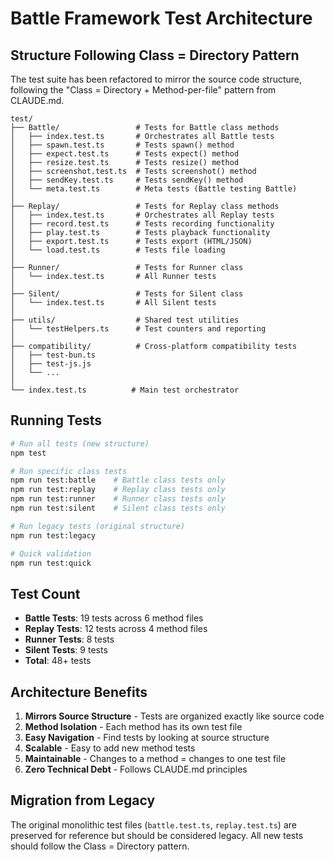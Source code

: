 # Battle Framework Test Architecture

## Structure Following Class = Directory Pattern

The test suite has been refactored to mirror the source code structure, following the "Class = Directory + Method-per-file" pattern from CLAUDE.md.

```
test/
├── Battle/                 # Tests for Battle class methods
│   ├── index.test.ts       # Orchestrates all Battle tests
│   ├── spawn.test.ts       # Tests spawn() method
│   ├── expect.test.ts      # Tests expect() method
│   ├── resize.test.ts      # Tests resize() method
│   ├── screenshot.test.ts  # Tests screenshot() method
│   ├── sendKey.test.ts     # Tests sendKey() method
│   └── meta.test.ts        # Meta tests (Battle testing Battle)
│
├── Replay/                 # Tests for Replay class methods
│   ├── index.test.ts       # Orchestrates all Replay tests
│   ├── record.test.ts      # Tests recording functionality
│   ├── play.test.ts        # Tests playback functionality
│   ├── export.test.ts      # Tests export (HTML/JSON)
│   └── load.test.ts        # Tests file loading
│
├── Runner/                 # Tests for Runner class
│   └── index.test.ts       # All Runner tests
│
├── Silent/                 # Tests for Silent class
│   └── index.test.ts       # All Silent tests
│
├── utils/                  # Shared test utilities
│   └── testHelpers.ts      # Test counters and reporting
│
├── compatibility/          # Cross-platform compatibility tests
│   ├── test-bun.ts
│   ├── test-js.js
│   └── ...
│
└── index.test.ts          # Main test orchestrator
```

## Running Tests

```bash
# Run all tests (new structure)
npm test

# Run specific class tests
npm run test:battle    # Battle class tests only
npm run test:replay    # Replay class tests only
npm run test:runner    # Runner class tests only
npm run test:silent    # Silent class tests only

# Run legacy tests (original structure)
npm run test:legacy

# Quick validation
npm run test:quick
```

## Test Count

- **Battle Tests**: 19 tests across 6 method files
- **Replay Tests**: 12 tests across 4 method files  
- **Runner Tests**: 8 tests
- **Silent Tests**: 9 tests
- **Total**: 48+ tests

## Architecture Benefits

1. **Mirrors Source Structure** - Tests are organized exactly like source code
2. **Method Isolation** - Each method has its own test file
3. **Easy Navigation** - Find tests by looking at source structure
4. **Scalable** - Easy to add new method tests
5. **Maintainable** - Changes to a method = changes to one test file
6. **Zero Technical Debt** - Follows CLAUDE.md principles

## Migration from Legacy

The original monolithic test files (`battle.test.ts`, `replay.test.ts`) are preserved for reference but should be considered legacy. All new tests should follow the Class = Directory pattern.